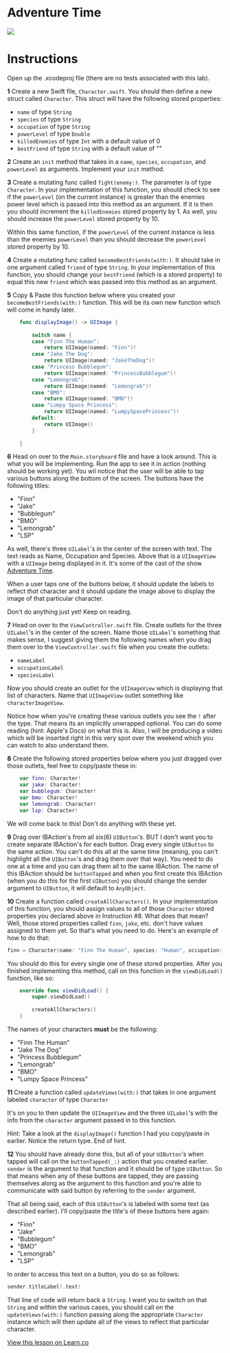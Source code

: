 # Adventure Time

![](http://i.imgur.com/qLEK9dM.jpg?1)


# Instructions

Open up the .xcodeproj file (there are no tests associated with this lab).

**1** Create a new Swift file, `Character.swift`. You should then define a new struct called `Character`. This struct will have the following stored properties:

* `name` of type `String`
* `species` of type `String`
* `occupation` of type `String`
* `powerLevel` of type `Double`
* `killedEnemies` of type `Int` with a default value of 0
* `bestFriend` of type `String` with a default value of ""

**2** Create an `init` method that takes in a `name`, `species`, `occupation`, and `powerLevel` as arguments. Implement your `init` method.

**3** Create a mutating func called `fight(enemy:)`. The parameter is of type `Character`. In your implementation of this function, you should check to see if the `powerLevel` (on the current instance) is greater than the enemies power level which is passed into this method as an argument. If it is then you should increment the `killedEnemies` stored property by 1. As well, you should increase the `powerLevel` stored property by 10. 

Within this same function, if the `powerLevel` of the current instance is less than the enemies `powerLevel` than you should decrease the `powerLevel` stored property by 10.

**4** Create a mutating func called `becomeBestFriends(with:)`. It should take in one argument called `friend` of type `String`. In your implementation of this function, you should change your `bestFriend` (which is a stored property) to equal this new `friend` which was passed into this method as an argument.

**5** Copy & Paste this function below where you created your `becomeBestFriends(with:)` function. This will be its own new function which will come in handy later.

```swift
    func displayImage() -> UIImage {
        
        switch name {
        case "Finn The Human":
            return UIImage(named: "Finn")!
        case "Jake The Dog":
            return UIImage(named: "JakeTheDog")!
        case "Princess Bubblegum":
            return UIImage(named: "PrincessBubblegum")!
        case "Lemongrab":
            return UIImage(named: "Lemongrab")!
        case "BMO":
            return UIImage(named: "BMO")!
        case "Lumpy Space Princess":
            return UIImage(named: "LumpySpacePrincess")!
        default:
            return UIImage()
        }
                
    }
```

**6** Head on over to the `Main.storyboard` file and have a look around. This is what you will be implementing. Run the app to see it in action (nothing should be working yet). You wil notice that the user will be able to tap various buttons along the bottom of the screen. The buttons have the following titles:

* "Finn"
* "Jake"
* "Bubblegum"
* "BMO"
* "Lemongrab"
* "LSP"

As well, there's three `UILabel`'s in the center of the screen with text. The text reads as Name, Occupation and Species. Above that is a `UIImageView` with a `UIImage` being displayed in it. It's some of the cast of the show [Adventure Time](https://en.wikipedia.org/wiki/Adventure_Time).

When a user taps one of the buttons below, it should update the labels to reflect _that_ character and it should update the image above to display the image of that particular character.

Don't do anything just yet! Keep on reading.

**7** Head on over to the `ViewController.swift` file. Create outlets for the three `UILabel`'s in the center of the screen. Name those `UILabel`'s something that makes sense, I suggest giving them the following names when you drag them over to the `ViewController.swift` file when you create the outlets:
* `nameLabel`
* `occupationLabel`
* `speciesLabel`

Now you should create an outlet for the `UIImageView` which is displaying that list of characters. Name that `UIImageView` outlet something like `characterImageView`.

Notice how when you're creating these various outlets you see the `!` after the type. That means its an implicitly unwrapped optional. You can do some reading (hint: Apple's Docs) on what this is. Also, I will be producing a video which will be inserted right in this very spot over the weekend which you can watch to also understand them.

**8** Create the following stored properties below where you just dragged over those outlets, feel free to copy/paste these in:

```swift
    var finn: Character!
    var jake: Character!
    var bubblegum: Character!
    var bmo: Character!
    var lemongrab: Character!
    var lsp: Character!
```

We will come back to this! Don't do anything with these yet.

**9** Drag over IBAction's from all six(6) `UIButton`'s. BUT I don't want you to create separate IBAction's for each button. Drag every single `UIButton` to the same action. You can't do this all at the same time (meaning, you can't highlight all the `UIButton`'s and drag them over that way). You need to do one at a time and you can drag them all to the same IBAction. The name of this IBAction should be `buttonTapped` and when you first create this IBAction (when you do this for the first `UIButton`) you should change the sender argument to `UIButton`, it will default to `AnyObject`.

**10** Create a function called `createAllCharacters()`. In your implementation of this function, you should assign values to all of those `Character` stored properties you declared above in Instruction #8. What does that mean? Well, those stored properties called `finn`, `jake`, etc. don't have values assigned to them yet. So that's what you need to do. Here's an example of how to do that:

```swift
finn = Character(name: "Finn The Human", species: "Human", occupation: "Hero", powerLevel: 50.0)
``` 

You should do this for every single one of these stored properties. After you finished implementing this method, call on this function in the `viewDidLoad()` function, like so:

```swift
    override func viewDidLoad() {
        super.viewDidLoad()
        
        createAllCharacters()
    }
```

The names of your characters **must** be the following:

* "Finn The Human"
* "Jake The Dog"
* "Princess Bubblegum"
* "Lemongrab"
* "BMO"
* "Lumpy Space Princess"

**11** Create a function called `updateViews(with:)` that takes in one argument labeled `character` of type `Character`

It's on you to then update the `UIImageView` and the three `UILabel`'s with the info from the `character` argument passed in to this function. 

Hint: Take a look at the `displayImage()` function I had you copy/paste in earlier. Notice the return type. End of hint.

**12** You should have already done this, but all of your `UIButton`'s when tapped will call on the `buttonTapped(_:)` action that you created earlier. `sender` is the argument to that function and it should be of type `UIButton`. So that means when any of these buttons are tapped, they are passing themselves along as the argument to this function and you're able to communicate with said button by referring to the `sender` argument.

That all being said, each of this `UIButton`'s is labeled with some text (as described earlier).  I'll copy/paste the title's of these buttons here again:

* "Finn"
* "Jake"
* "Bubblegum"
* "BMO"
* "Lemongrab"
* "LSP"

In order to access this text on a button, you do so as follows:

```swift
sender.titleLabel!.text!
```

That line of code will return back a `String`. I want you to switch on that `String` and within the various cases, you should call on the `updateViews(with:)` function passing along the appropriate `Character` instance which will then update all of the views to reflect that particular character.


<a href='https://learn.co/lessons/StructUsage' data-visibility='hidden'>View this lesson on Learn.co</a>
